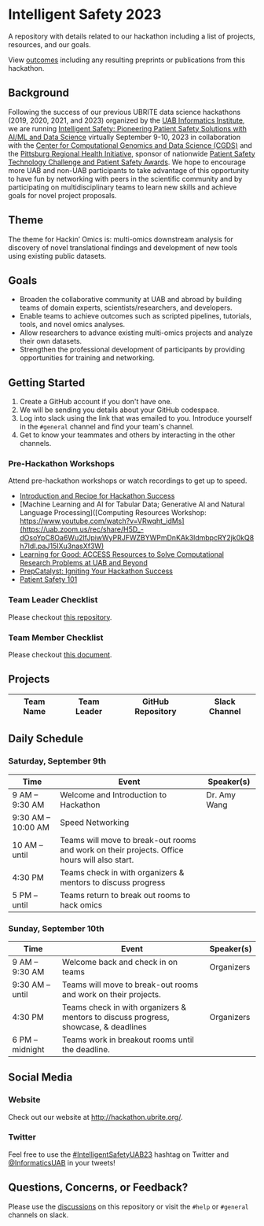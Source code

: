 # Intelligent Safety 2023

A repository with details related to our hackathon including a list of projects, resources, and our goals.

View [outcomes](#hackathon-outcomes) including any resulting preprints or publications from this hackathon.


## Background

Following the success of our previous UBRITE data science hackathons (2019, 2020, 2021, and 2023) organized by the [UAB Informatics Institute](https://www.uab.edu/medicine/informatics/), we are running [Intelligent Safety: Pioneering Patient Safety Solutions with AI/ML and Data Science](https://hackathon.ubrite.org/hackathon-2023/) virtually September 9-10, 2023 in collaboration with the [Center for Computational Genomics and Data Science (CGDS)](https://sites.uab.edu/cgds/) and the [Pittsburg Regional Health Initiative](https://www.prhi.org/), sponsor of nationwide [Patient Safety Technology Challenge and Patient Safety Awards](https://www.patientsafetytech.com/). We hope to encourage more UAB and non-UAB participants to take advantage of this opportunity to have fun by networking with peers in the scientific community and by participating on multidisciplinary teams to learn new skills and achieve goals for novel project proposals.

## Theme

The theme for Hackin’ Omics is: multi-omics downstream analysis for discovery of novel translational findings and development of new tools using existing public datasets. 

## Goals

- Broaden the collaborative community at UAB and abroad by building teams of domain experts, scientists/researchers, and developers.
- Enable teams to achieve outcomes such as scripted pipelines, tutorials, tools, and novel omics analyses.
- Allow researchers to advance existing multi-omics projects and analyze their own datasets.
- Strengthen the professional development of participants by providing opportunities for training and networking.

## Getting Started

1. Create a GitHub account if you don't have one.
2. We will be sending you details about your GitHub codespace.
3. Log into slack using the link that was emailed to you. Introduce yourself in the `#general` channel and find your team's channel.
4. Get to know your teammates and others by interacting in the other channels.

### Pre-Hackathon Workshops

Attend pre-hackathon workshops or watch recordings to get up to speed.

- [Introduction and Recipe for Hackathon Success](https://uab.zoom.us/rec/share/CYeQe4SqVFMuud4OqE5vmzJb1bzJBDdzd_F5CvlHJ9of59AJyqszisa1EUawURgC.iJK7bW0OIxhLsK2t)
- [Machine Learning and AI for Tabular Data; Generative AI and Natural Language Processing]([Computing Resources Workshop: https://www.youtube.com/watch?v=VRwqht_idMs](https://uab.zoom.us/rec/share/H5D_-dOsoYpC8Oa6Wu2lfJpiwWyPRJFWZBYWPmDnKAk3ldmbpcRY2jk0kQ8h7IdI.paJ15IXu3nasXf3W)
- [Learning for Good: ACCESS Resources to Solve Computational Research Problems at UAB and Beyond](https://uab.zoom.us/rec/share/d6UX5qA27OzpfZ3l73dYYZ5sGrRVJf-nZqZ-O95BtxX-hZeAQuICH7jbMm-zYSh3.lZySbTXQVHLd6nIK)
- [PrepCatalyst: Igniting Your Hackathon Success](https://mediaspace.uab.edu/media/PrepCatalystA+Igniting+Your+Hackathon+Success+-+Hackathon+2023/1_2zlcg0nt)
- [Patient Safety 101](https://mediaspace.uab.edu/media/Patient+Safety+101+-+Hackathon+2023/1_2yhmmcaq)

### Team Leader Checklist
 
Please checkout [this repository](https://github.com/u-brite/team-leaders-2023).

### Team Member Checklist
 
Please checkout [this document](/resources/team_member_checklist.md).

## Projects

|Team Name                                        |Team Leader                  |GitHub Repository                              |Slack Channel              |
|-------------------------------------------------|-----------------------------|-----------------------------------------------|---------------------------|

## Daily Schedule

### Saturday, September 9th

|Time              |Event                                                                                       |Speaker(s)        |
|------------------|--------------------------------------------------------------------------------------------|------------------|
|9 AM – 9:30 AM    |Welcome and Introduction to Hackathon                                                       |Dr. Amy Wang      |
|9:30 AM – 10:00 AM|Speed Networking                                                                            |                  |
|10 AM – until     |Teams will move to break-out rooms and work on their projects. Office hours will also start.|                  |
|4:30 PM           |Teams check in with organizers & mentors to discuss progress                                |                  |
|5 PM – until      |Teams return to break out rooms to hack omics                                               |                  |

### Sunday, September 10th

|Time           |Event                                                                              |Speaker(s)     |
|---------------|-----------------------------------------------------------------------------------|---------------|
|9 AM – 9:30 AM |Welcome back and check in on teams                                                 |Organizers     |
|9:30 AM – until|Teams will move to break-out rooms and work on their projects.                     |               |
|4:30 PM        |Teams check in with organizers & mentors to discuss progress, showcase, & deadlines|Organizers     |
|6 PM – midnight|Teams work in breakout rooms until the deadline.                                   |               |


## Social Media

### Website

Check out our website at http://hackathon.ubrite.org/.

### Twitter

Feel free to use the [#IntelligentSafetyUAB23](https://twitter.com/hashtag/IntelligentSafetyUAB23) hashtag on Twitter and [@InformaticsUAB](https://twitter.com/InformaticsUAB) in your tweets!

## Questions, Concerns, or Feedback?

Please use the [discussions](https://github.com/u-brite/intelligent-safety/discussions) on this repository or visit the `#help` or `#general` channels on slack.


